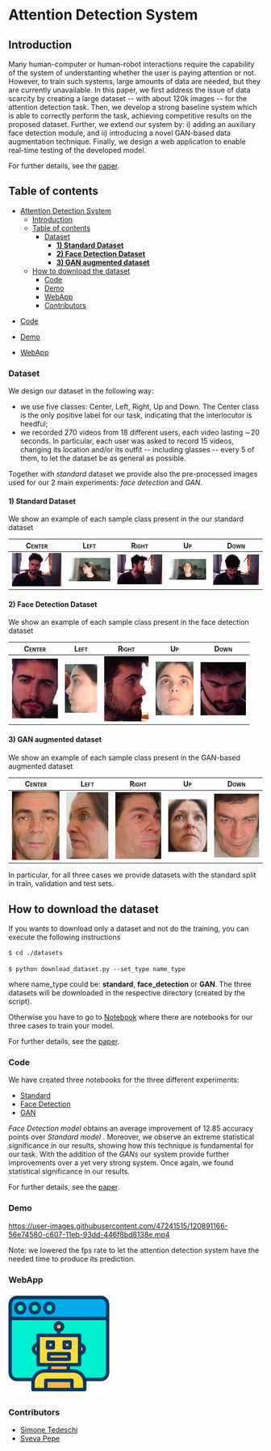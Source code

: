 # Attention Detection System

## Introduction

Many human-computer or human-robot interactions require the capability of the system of understanting whether the user is paying attention or not. However, to train such systems, large amounts of data are needed, but they are currently unavailable. In this paper, we first address the issue of data scarcity by creating a large dataset -- with about 120k images -- for the attention detection task. Then, we develop a strong baseline system which is able to correctly perform the task, achieving competitive results on the proposed dataset. Further, we extend our system by: i) adding an auxiliary face detection module, and ii) introducing a novel GAN-based data augmentation technique.
Finally, we design a web application to enable real-time testing of the developed model.

For further details, see the [paper](./paper/tedeschi-pepe-attention-detection.pdf).

## Table of contents

- [Attention Detection System](#attention-detection-system)
  - [Introduction](#introduction)
  - [Table of contents](#table-of-contents)
    - [Dataset](#dataset)
      - [**1) Standard Dataset**](#1-standard-dataset)
      - [**2) Face Detection Dataset**](#2-face-detection-dataset)
      - [**3) GAN augmented dataset**](#3-gan-augmented-dataset)
  - [How to download the dataset](#how-to-download-the-dataset)
    - [Code](#code)
    - [Demo](#demo)
    - [WebApp](#webapp)
    - [Contributors](#contributors)

* [Code](#Code)

* [Demo](#Demo)

* [WebApp](#App)

### Dataset

We design our dataset in the following way:
- we use five classes: Center, Left, Right, Up and Down.  The Center class is the only positive label for our task, indicating that the interlocutor is heedful;
- we recorded 270 videos from 18 different users, each video lasting &sim;20 seconds. In particular, each user was asked to record 15 videos, changing its location and/or its outfit -- including glasses -- every 5 of them, to let the dataset be as general as possible.

Together with *standard* dataset we provide also the pre-processed images used for our 2 main experiments: *face detection* and *GAN*.

#### **1) Standard Dataset**

We show an example of each sample class present in the our standard dataset

<span style="font-variant:small-caps;">Center</span> |  <span style="font-variant:small-caps;">Left</span> |<span style="font-variant:small-caps;">Right</span> | <span style="font-variant:small-caps;">Up</span> | <span style="font-variant:small-caps;">Down</span> 
:-------------------------:|:-------------------------:|:-------------------------:|:-------------------------:|:-------------------------:|
![](./images/standard/center.jpg)  |  ![](./images/standard/left.jpg) |![](./images/standard/right.jpg) | ![](./images/standard/up.jpg) | ![](./images/standard/down.jpg)  

#### **2) Face Detection Dataset**

We show an example of each sample class present in the face detection dataset

<span style="font-variant:small-caps;">Center</span> |  <span style="font-variant:small-caps;">Left</span> |<span style="font-variant:small-caps;">Right</span> | <span style="font-variant:small-caps;">Up</span> | <span style="font-variant:small-caps;">Down</span> 
:-------------------------:|:-------------------------:|:-------------------------:|:-------------------------:|:-------------------------:|
![](./images/face_detection/center.png)  |  ![](./images/face_detection/left.png) |![](./images/face_detection/right.png) | ![](./images/face_detection/up.png) | ![](./images/face_detection/down.png)  

#### **3) GAN augmented dataset**

We show an example of each sample class present in the GAN-based augmented dataset


<span style="font-variant:small-caps;">Center</span> |  <span style="   font-variant:small-caps;">Left</span> |<span style="font-variant:small-caps;">Right</span> | <span style="font-variant:small-caps;">Up</span> | <span style="font-variant:small-caps;">Down</span> 
:-------------------------:|:-------------------------:|:-------------------------:|:-------------------------:|:-------------------------:|
![](./images/GAN/center.png)  |  ![](./images/GAN/left.png) |![](./images/GAN/right.png) | ![](./images/GAN/up.png) | ![](./images/GAN/down.png)  


In particular, for all three cases we provide datasets with the standard split in train, validation and test sets. 

## How to download the dataset

If you wants to download only a dataset and not do the training, you can execute the following instructions

```
$ cd ./datasets

$ python download_dataset.py --set_type name_type
```

where name_type could be: **standard**, **face_detection** or **GAN**.
The three datasets will be downloaded in the respective directory (created by the script).

Otherwise you have to go to [Notebook](#Code) where there are notebooks for our three cases to train your model.

For further details, see the [paper](./paper/tedeschi-pepe-attention-detection.pdf).

### Code 

We have created three notebooks for the three different experiments:

* [Standard](./notebooks/Attention_Detection_Baseline_Training.ipynb)
* [Face Detection](./notebooks/Attention_Detection_Face_Detection_Training.ipynb)
* [GAN](./notebooks/Attention_Detection_GAN_Training.ipynb)

*Face Detection model* obtains an average improvement of 12.85 accuracy points over  *Standard model* . Moreover, we observe an extreme statistical significance in our results, showing how this technique is fundamental for our task. With the addition of the *GANs* our system provide further improvements over a yet very strong system. Once again, we found statistical significance in our results. 

For further details, see the [paper](./paper/tedeschi-pepe-attention-detection.pdf).

### Demo

https://user-images.githubusercontent.com/47241515/120891166-56e74580-c607-11eb-93dd-446f8bd8138e.mp4

Note: we lowered the fps rate to let the attention detection system have the needed time to produce its prediction.


### WebApp
<a href = "https://pepes97.github.io/mlaia" onclick="return ! window.open(this.href);">
<img src="./webapp/assets/img/favicon.png" width="200" height="200" /> 
</a>

### Contributors

* [Simone Tedeschi](https://github.com/sted97/)
* [Sveva Pepe](https://github.com/pepes97/)
